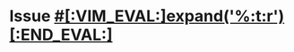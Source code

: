 # Issue [#[:VIM_EVAL:]expand('%:t:r')[:END_EVAL:]](https://github.com/carnivalmobile/platform/issues/[:VIM_EVAL:]expand('%:t:r')[:END_EVAL:])
